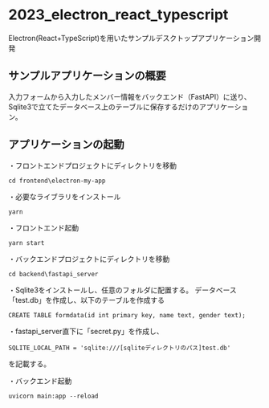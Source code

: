 # 2023_electron_react_typescript
Electron(React+TypeScript)を用いたサンプルデスクトップアプリケーション開発

## サンプルアプリケーションの概要
入力フォームから入力したメンバー情報をバックエンド（FastAPI）に送り、Sqlite3で立てたデータベース上のテーブルに保存するだけのアプリケーション。

## アプリケーションの起動
・フロントエンドプロジェクトにディレクトリを移動
```
cd frontend\electron-my-app
```

・必要なライブラリをインストール
```
yarn
```

・フロントエンド起動
```
yarn start
```


・バックエンドプロジェクトにディレクトリを移動
```
cd backend\fastapi_server
```

・Sqlite3をインストールし、任意のフォルダに配置する。
データベース「test.db」を作成し、以下のテーブルを作成する
```
CREATE TABLE formdata(id int primary key, name text, gender text);
```

・fastapi_server直下に「secret.py」を作成し、
```
SQLITE_LOCAL_PATH = 'sqlite:///[sqliteディレクトリのパス]test.db'
```
を記載する。

・バックエンド起動
```
uvicorn main:app --reload
```